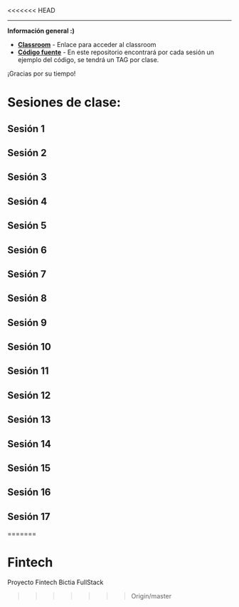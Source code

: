<<<<<<< HEAD

---
__Información general :)__

- __[Classroom](https://classroom.google.com/w/OTEzNDI2MTc4Nzha/t/all)__ - Enlace para acceder al classroom
- __[Código fuente](https://github.com/contreras-learning/cohorte2/)__ - En este repositorio encontrará por cada sesión un ejemplo del código, se tendrá un TAG por clase.

¡Gracias por su tiempo!


# Sesiones de clase:
## Sesión 1

## Sesión 2

## Sesión 3

## Sesión 4

## Sesión 5

## Sesión 6

## Sesión 7

## Sesión 8

## Sesión 9

## Sesión 10

## Sesión 11

## Sesión 12

## Sesión 13

## Sesión 14

## Sesión 15

## Sesión 16

## Sesión 17



=======
# Fintech
Proyecto Fintech Bictia FullStack
>>>>>>> Origin/master
